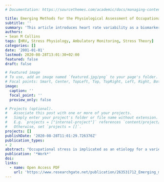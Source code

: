 ```yaml
---
# Documentation: https://sourcethemes.com/academic/docs/managing-content/

title: Emerging Methods for the Physiological Assessment of Occupational Stress
subtitle: ''
summary: 'This article introduces heart rate variability as a biomarker for the assessment of occupational stress based on its physiological robustness combined with the ability to monitor workers while they are on the job.'
authors:
- Sean M Collins
tags: [HRV, Stress Physiology, Ambulatory Monitoring, Stress Theory]
categories: []
date: '2001-01-01'
lastmod: 2020-08-28T13:01:30+02:00
featured: false
draft: false

# Featured image
# To use, add an image named `featured.jpg/png` to your page's folder.
# Focal points: Smart, Center, TopLeft, Top, TopRight, Left, Right, BottomLeft, Bottom, BottomRight.
image:
  caption: ''
  focal_point: ''
  preview_only: false

# Projects (optional).
#   Associate this post with one or more of your projects.
#   Simply enter your project's folder or file name without extension.
#   E.g. `projects = ["internal-project"]` references `content/project/deep-learning/index.md`.
#   Otherwise, set `projects = []`.
projects: []
publishDate: '2020-08-28T11:01:29.726376Z'
publication_types:
- 2
abstract: "Occupational stress is implicated as an etiology for a variety of diseases. Many of the etiological theories surrounding these associations incriminate some deviation of autonomic nervous system activity. New methods of analyzing cardiovascular data obtained from a Holter monitor provide a window into a worker's autonomic nervous system throughout the day, in many cases for two days. These methods allow a variety of comparisons, for example, between workers of varying job stress levels, between work days and rest days, day and night, and between high stress and low stress periods. Identifying altered autonomic nervous system activity patterns throughout the day may: 1. provide insight into the etiology of stress related pathologies; 2. allow quantification of exposure; 3. investigate possible interaction effects of different exposures; 4. lead to monitoring methods capable of identifying whether an employee's job stress is increasing his or her risk for disease."
publication: '*Work*'
doi: 
links:
  - name: Open Access PDF
    url: 'https://www.researchgate.net/publication/263531712_Emerging_methods_for_the_physiological_assessment_of_occupational'
---
```


